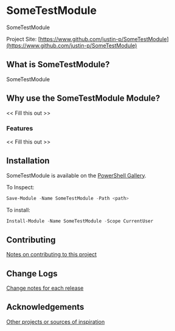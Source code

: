 # SomeTestModule
SomeTestModule

Project Site: [https://www.github.com/justin-p/SomeTestModule](https://www.github.com/justin-p/SomeTestModule)

## What is SomeTestModule?
SomeTestModule

## Why use the SomeTestModule Module?
<< Fill this out >>

### Features
<< Fill this out >>

## Installation
SomeTestModule is available on the [PowerShell Gallery](https://www.powershellgallery.com/packages/SomeTestModule/).

To Inspect:
```powershell
Save-Module -Name SomeTestModule -Path <path>
```
To install:
```powershell
Install-Module -Name SomeTestModule -Scope CurrentUser
```

## Contributing
[Notes on contributing to this project](Contributing.md)

## Change Logs
[Change notes for each release](ChangeLog.md)

## Acknowledgements
[Other projects or sources of inspiration](Acknowledgements.md)


